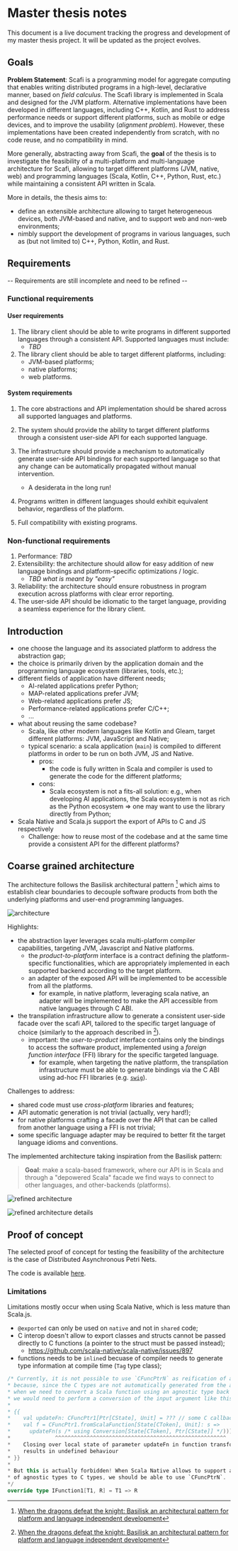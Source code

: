 # Master thesis notes

This document is a live document tracking the progress and development of my master thesis project.
It will be updated as the project evolves.

## Goals

**Problem Statement**: Scafi is a programming model for aggregate computing that enables writing distributed programs in a high-level, declarative manner, based on _field calculus_.
The Scafi library is implemented in Scala and designed for the JVM platform.
Alternative implementations have been developed in different languages, including C++, Kotlin, and Rust to address performance needs or support different platforms, such as mobile or edge devices, and to improve the usability (_alignment problem_).
However, these implementations have been created independently from scratch, with no code reuse, and no compatibility in mind.

More generally, abstracting away from Scafi, the **goal** of the thesis is to investigate the feasibility of a multi-platform and multi-language architecture for Scafi, allowing to target different platforms (JVM, native, web) and programming languages (Scala, Kotlin, C++, Python, Rust, etc.) while maintaining a consistent API written in Scala.

More in details, the thesis aims to:

- define an extensible architecture allowing to target heterogeneous devices, both JVM-based and native, and to support web and non-web environments;
- nimbly support the development of programs in various languages, such as (but not limited to) C++, Python, Kotlin, and Rust.

<!-- In the end the contribution of this thesis should enable the aggregate programming community to effortlessly use Scafi in diverse computational environments and with different programming languages. -->

## Requirements

-- Requirements are still incomplete and need to be refined --

### Functional requirements

#### User requirements

1. The library client should be able to write programs in different supported languages through a consistent API. Supported languages must include:
   - _TBD_
2. The library client should be able to target different platforms, including:
   - JVM-based platforms;
   - native platforms;
   - web platforms.

#### System requirements

1. The core abstractions and API implementation should be shared across all supported languages and platforms.
2. The system should provide the ability to target different platforms through a consistent user-side API for each supported language.
3. The infrastructure should provide a mechanism to automatically generate user-side API bindings for each supported language so that any change can be automatically propagated without manual intervention.

   - A desiderata in the long run!

4. Programs written in different languages should exhibit equivalent behavior, regardless of the platform.
5. Full compatibility with existing programs.

### Non-functional requirements

1. Performance: _TBD_
2. Extensibility: the architecture should allow for easy addition of new language bindings and platform-specific optimizations / logic.
   - _TBD what is meant by "easy"_
3. Reliability: the architecture should ensure robustness in program execution across platforms with clear error reporting.
4. The user-side API should be idiomatic to the target language, providing a seamless experience for the library client.

## Introduction

- one choose the language and its associated platform to address the abstraction gap;
- the choice is primarily driven by the application domain and the programming language ecosystem (libraries, tools, etc.);
- different fields of application have different needs;
  - AI-related applications prefer Python;
  - MAP-related applications prefer JVM;
  - Web-related applications prefer JS;
  - Performance-related applications prefer C/C++;
  - ...
- what about reusing the same codebase?
  - Scala, like other modern languages like Kotlin and Gleam, target different platforms: JVM, JavaScript and Native;
  - typical scenario: a scala application (`main`) is compiled to different platforms in order to be run on both JVM, JS and Native.
    - pros:
      - the code is fully written in Scala and compiler is used to generate the code for the different platforms;
    - cons:
      - Scala ecosystem is not a fits-all solution: e.g., when developing AI applications, the Scala ecosystem is not as rich as the Python ecosystem => one may want to use the library directly from Python;
- Scala Native and Scala.js support the export of APIs to C and JS respectively
  - Challenge: how to reuse most of the codebase and at the same time provide a consistent API for the different platforms?

## Coarse grained architecture

The architecture follows the Basilisk architectural pattern [^1] which aims to establish clear boundaries to decouple software products from both the underlying platforms and user-end programming languages.

![architecture](./diagrams/architecture.svg)

Highlights:

- the abstraction layer leverages scala multi-platform compiler capabilities, targeting JVM, Javascript and Native platforms.
  - the _product-to-platform_ interface is a contract defining the platform-specific functionalities, which are appropriately implemented in each supported backend according to the target platform.
  - an adapter of the exposed API will be implemented to be accessible from all the platforms.
    - for example, in native platform, leveraging scala native, an adapter will be implemented to make the API accessible from native languages through C ABI.
- the transpilation infrastructure allow to generate a consistent user-side facade over the scafi API, tailored to the specific target language of choice (similarly to the approach described in [^1]).
  - important: the _user-to-product_ interface contains only the bindings to access the software product, implemented using a _foreign function interface_ (FFI) library for the specific targeted language.
    - for example, when targeting the native platform, the transpilation infrastructure must be able to generate bindings via the C ABI using ad-hoc FFI libraries (e.g. [`swig`](https://www.swig.org/)).

Challenges to address:

- shared code must use _cross-platform_ libraries and features;
  <!--
  - currently scafi `spala` module leverages Akka actors, which is not _cross-platform_;
  -->
- API automatic generation is not trivial (actually, very hard!);
- for native platforms crafting a facade over the API that can be called from another language using a FFI is not trivial;
- some specific language adapter may be required to better fit the target language idioms and conventions.

The implemented architecture taking inspiration from the Basilisk pattern:

> **Goal**: make a scala-based framework, where our API is in Scala and through a "depowered Scala" facade we find ways to connect to other languages, and other-backends (platforms).

![refined architecture](./diagrams/architecture-refined-1.svg)

![refined architecture details](./diagrams/architecture-refined-2.svg)

<!--
## Work plan

The initial work plan is to start with a proof of concept to validate the architecture.

1. Implementation of a simple DSL inspired to the _Sapere_ incarnation using scala multi-platform;
2. creation of a native interoperable layer over the DSL that make it possible to call it using FFI libraries in other programming languages;
3. creation of a minimal transpilation infrastructure inspired to Hydra [^1], initially for a small set of languages;
4. add distribution;
5. creation of a JS interoperable layer
-->

## Proof of concept

The selected proof of concept for testing the feasibility of the architecture is the case of Distributed Asynchronous Petri Nets.

The code is available [here](https://github.com/tassiluca/dap).

### Limitations

Limitations mostly occur when using Scala Native, which is less mature than Scala.js.

- `@exported` can only be used on `native` and not in `shared` code;
- C interop doesn't allow to export classes and structs cannot be passed directly to C functions (a pointer to the struct must be passed instead);
  - https://github.com/scala-native/scala-native/issues/897
- functions needs to be `inline`d becuase of compiler needs to generate type information at compile time (`Tag` type class);

```scala
/* Currently, it is not possible to use `CFuncPtrN` as reification of agnostic function types
* because, since the C types are not automatically generated from the agnostic types,
* when we need to convert a Scala function using an agnostic type back to a C function
* we would need to perform a conversion of the input argument like this:
*
* {{
*    val updateFn: CFuncPtr1[Ptr[CState], Unit] = ??? // some C callback provided by the C client
*    val f = CFuncPtr1.fromScalaFunction[State[CToken], Unit]: s =>
*      updateFn(s /* using Conversion[State[CToken], Ptr[CState]] */)))
*              ^^^^^^^^^^^^^^^^^^^^^^^^^^^^^^^^^^^^^^^^^^^^^^^^^^^^^^
*    Closing over local state of parameter updateFn in function transformed to CFuncPtr
*    results in undefined behaviour
* }}
*
* But this is actually forbidden! When Scala Native allows to support automatic conversion
* of agnostic types to C types, we should be able to use `CFuncPtrN`.
*/
override type IFunction1[T1, R] = T1 => R
```

<!--

### 1 + 2) Multi-platform and native interoperable layer

Key points:

- for targeting native platform, [Scala Native](https://scala-native.org/en/stable/) is used.

  - it provides scala bindings for C programming constructs, standard library and a core subset of POSIX libraries, making it interoperable with C code
  - leveraging sbt [cross-project plugin](https://github.com/portable-scala/sbt-crossproject) it is possible to compile for native platform and generate shared / static libraries
  - ! scala native do not generate header files for the C code (differently from Kotlin Native)
    - A library that can help generating bindings for C libraries is [Scala Native Bindgen](https://sn-bindgen.indoorvivants.com) even if in our case we don't have an external C library to bind to but we want to expose a C API for our scala code
  - ! still not mature

- the data structures and methods that are part of the public API have been re-written using C programming constructs (e.g. `struct` and prototypes) so that from C it is possible to properly interact with them $\Rightarrow$ this incarnates the _native interoperability protocol_ [^2]

  - scala shared data structures are converted in their C counterparts back and forth using appropriate conversion methods
  - the C prototypes are implemented in scala native and linked to the C code during the compilation phase (through `@exported` methods in scala native)
  - _transpilation infrastructure_ will be in charge of generating this

- one important aspect is how to make the C API generic:

  - for generic types opaque pointers are used.
  - the scala code only knows the generic type is a pointer to an opaque structure, hence it can only pass it around without knowing its internals, while the C code knows the actual implementation of the structure and can properly interact with it
  - _side effect_: all the operations that need to work on the internals of the generic types must be implemented in C and make them available to the scala code
    - this is also necessary, for example, to implement the distribution layer for (un)marshalling the data structures
    - callbacks, reified in Scala as Type Tags or capabilities

- Python examples uses [`cffi`](https://cffi.readthedocs.io/en) to interact with the C API
  - `cffi` support [pyhton code embedding](https://cffi.readthedocs.io/en/stable/embedding.html)
  - `swig` support different languages

Open questions:

1. `cffi` and other FFI libraries require the opaque data types to be defined in the header file (see the [tasks](https://github.com/tassiluca/dap/blob/0b278c4359735f7076d8f9058318b60decdb629a/dap-native-examples/tasks.py#L55) used to build the C API for Python). The transpilation infrastructure should be able to generate the header files enriched with the C concrete types

2. The examples implemented so far uses opaque pointers. The behavior is programmed using simple rewrite rules where the state is generic in `T` and all the rules are defined in terms of `T`. This is a limitation that must be addressed now?

   1. maybe it is necessary to replace opaque pointers with `void*` (and use a type tag to distinguish the actual type of the pointer)

3. For the moment the Python wrapper code have been written manually. Moving towards point 3. of the work plan, is it possible to automate this in the transpilation infrastructure?
   - things to be taken in consideration:
     1. it is very hard to debug
     2. beware garbage collection free memory
     3. the generated code can be idioamtic?
     4. how to document the generated code?

![Architecture flow](./diagrams/architecture-flow.svg)

-->

[^1]: [When the dragons defeat the knight: Basilisk an architectural pattern for platform and language independent development](https://www.sciencedirect.com/science/article/pii/S016412122400133X?via%3Dihub)
[^2]: https://faultlore.com/blah/c-isnt-a-language/
